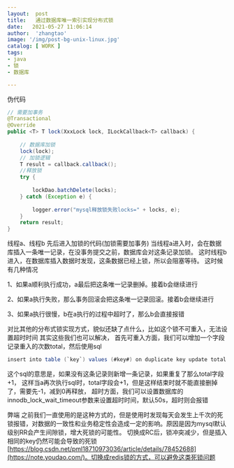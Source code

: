 ```yaml
---
layout:  post
title:   通过数据库唯一索引实现分布式锁
date:   2021-05-27 11:06:14
author:  'zhangtao'
image: '/img/post-bg-unix-linux.jpg'
catalog: [ WORK ]
tags:
- java
- 锁
- 数据库

---
```



伪代码

```java
// 需要加事务
@Transactional
@Override
public <T> T lock(XxxLock lock, ILockCallback<T> callback) {
   
    // 数据库加锁
    lock(lock);
    // 加锁逻辑
    T result = callback.callback();
    //释放锁
    try {
   
        lockDao.batchDelete(locks);
    } catch (Exception e) {
   
        logger.error("mysql释放锁失败locks=" + locks, e);
    }
    return result;
}
```

线程a、线程b 先后进入加锁的代码(加锁需要加事务) 当线程a进入时，会在数据库插入一条唯一记录，在没事务提交之前，数据库会对这条记录加锁。 这时线程b进入，在数据库插入数据时发现，这条数据已经上锁，所以会阻塞等待。 这时候有几种情况

1、如果a顺利执行成功，a最后把这条唯一记录删掉。接着b会继续进行

2、如果a执行失败，那么事务回滚会把这条唯一记录回滚。接着b会继续进行

3、如果a执行很慢，b在a执行的过程中超时了，那么b会直接报错

对比其他的分布式锁实现方式，貌似还缺了点什么，比如这个锁不可重入，无法设置超时时间 其实这些我们也可以解决， 首先可重入方面，我们可以增加一个字段记录重入的次数total，然后使用sql

```java
insert into table (`key`) values (#key#) on duplicate key update total = total + 1
```

这个sql的意思是，如果没有这条记录则新增一条记录，如果重复了那么total字段+1， 这样当a再次执行sql时，total字段会+1，但是这样结束时就不能直接删掉了，需要先-1，减到0再释放， 超时方面，我们可以设置数据库的innodb_lock_wait_timeout参数来设置超时时间，默认50s，超时则会报错

弊端 之前我们一直使用的是这种方式的，但是使用时发现每天会发生上千次的死锁报错，对数据的一致性和业务稳定性会造成一定的影响。原因是因为mysql默认级别RR会产生间隙锁，增大死锁的可能性。 切换成RC后，锁冲突减少，但是插入相同的key仍然可能会导致的死锁  [https://blog.csdn.net/pml18710973036/article/details/78452688](https://note.youdao.com/)。切换成redis锁的方式，可以避免这类死锁问题

